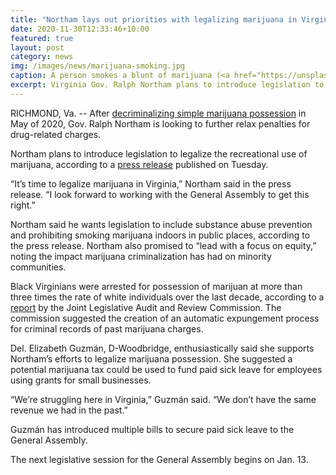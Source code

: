 ```yaml
---
title: "Northam lays out priorities with legalizing marijuana in Virginia"
date: 2020-11-30T12:33:46+10:00
featured: true
layout: post
category: news
img: /images/news/marijuana-smoking.jpg
caption: A person smokes a blunt of marijuana (<a href="https://unsplash.com/@zayyerrn?utm_source=unsplash&amp;utm_medium=referral&amp;utm_content=creditCopyText">Ahmed Zayan</a>/<a href="https://unsplash.com/s/photos/marijuana?utm_source=unsplash&amp;utm_medium=referral&amp;utm_content=creditCopyText">Unsplash</a>)
excerpt: Virginia Gov. Ralph Northam plans to introduce legislation to legalize the recreational use of marijuana in the 2021 legislative season.
---
```


RICHMOND, Va. -- After [decriminalizing simple marijuana possession](https://lis.virginia.gov/cgi-bin/legp604.exe?201+sum+SB2) in May of 2020, Gov. Ralph Northam is looking to further relax penalties for drug-related charges.

Northam plans to introduce legislation to legalize the recreational use of marijuana, according to a [press release](https://www.governor.virginia.gov/newsroom/all-releases/2020/november/headline-861390-en.html) published on Tuesday.

“It’s time to legalize marijuana in Virginia,” Northam said in the press release. “I look forward to working with the General Assembly to get this right.”

Northam said he wants legislation to include substance abuse prevention and prohibiting smoking marijuana indoors in public places, according to the press release. Northam also promised to “lead with a focus on equity,” noting the impact marijuana criminalization has had on minority communities.

Black Virginians were arrested for possession of marijuan at more than three times the rate of white individuals over the last decade, according to a [report](http://jlarc.virginia.gov/landing-2020-marijuana-legalization.asp) by the Joint Legislative Audit and Review Commission. The commission suggested the creation of an automatic expungement process for criminal records of past marijuana charges.

Del. Elizabeth Guzmán, D-Woodbridge, enthusiastically said she supports Northam’s efforts to legalize marijuana possession. She suggested a potential marijuana tax could be used to fund paid sick leave for employees using grants for small businesses.

“We’re struggling here in Virginia,” Guzmán said. “We don’t have the same revenue we had in the past.”

Guzmán has introduced multiple bills to secure paid sick leave to the General Assembly.

The next legislative session for the General Assembly begins on Jan. 13.
